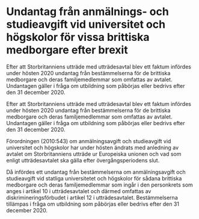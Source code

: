 # Undantag från anmälnings- och studieavgift vid universitet och högskolor för vissa brittiska medborgare efter brexit

Efter att Storbritanniens utträde med utträdesavtal blev ett faktum infördes under hösten 2020 undantag från bestämmelserna för de brittiska medborgare och deras familjemedlemmar som omfattas av avtalet. Undantagen gäller i fråga om utbildning som påbörjas eller bedrivs efter den 31 december 2020.

Efter att Storbritanniens utträde med utträdesavtal blev ett faktum infördes under hösten 2020 undantag från bestämmelserna för de brittiska medborgare och deras familjemedlemmar som omfattas av avtalet. Undantagen gäller i fråga om utbildning som påbörjas eller bedrivs efter den 31 december 2020.

Förordningen (2010:543) om anmälningsavgift och studieavgift vid universitet och högskolor har under hösten ändrats med anledning av avtalet om Storbritanniens utträde ur Europeiska unionen och vad som enligt utträdesavtalet ska gälla efter övergångsperiodens slut.

Då infördes ett undantag från bestämmelserna om anmälningsavgift och studieavgift vid statliga universitetet och högskolor för sådana brittiska medborgare och deras familjemedlemmar som ingår i den personkrets som anges i artikel 10 i utträdesavtalet och därmed omfattas av diskrimineringsförbudet i artikel 12 i utträdesavtalet. Bestämmelserna tillämpas i fråga om utbildning som påbörjas eller bedrivs efter den 31 december 2020.
